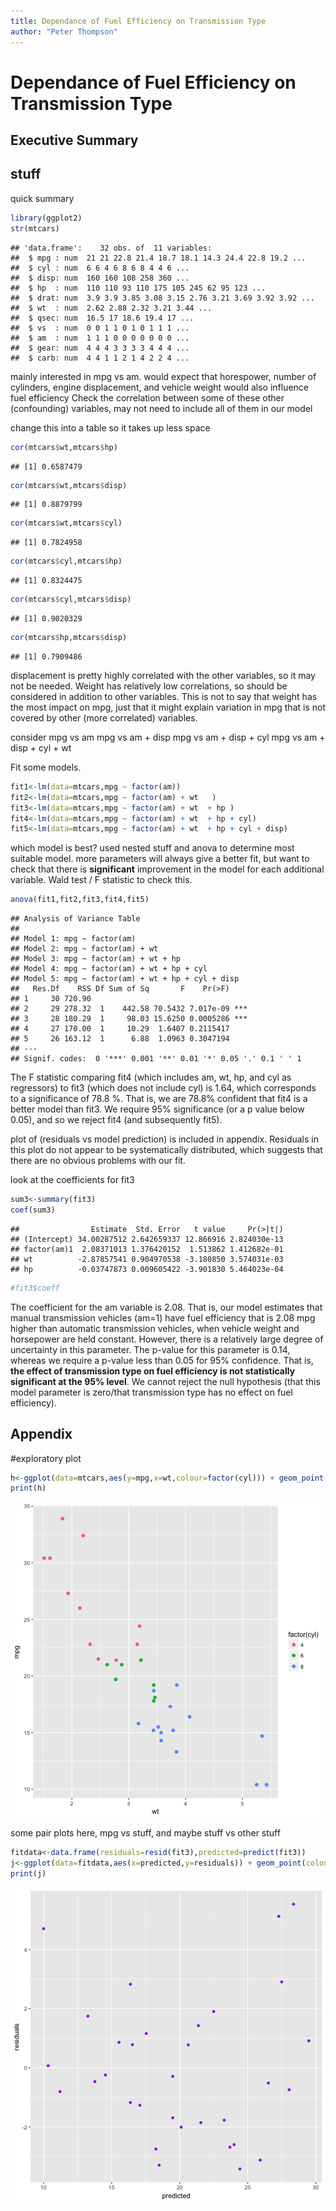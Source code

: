 ```yaml
--- 
title: Dependance of Fuel Efficiency on Transmission Type 
author: "Peter Thompson"
---
```

# Dependance of Fuel Efficiency on Transmission Type 

<!-- Instructions

You work for Motor Trend, a magazine about the automobile industry. Looking at a data set of a collection of cars, they are interested in exploring the relationship between a set of variables and miles per gallon (MPG) (outcome). They are particularly interested in the following two questions:

“Is an automatic or manual transmission better for MPG”
"Quantify the MPG difference between automatic and manual transmissions"
Review criterialess
Peer Grading

The criteria that your classmates will use to evaluate and grade your work are shown below.
Each criteria is binary: (1 point = criteria met acceptably; 0 points = criteria not met acceptably)
Criteria

Did the student interpret the coefficients correctly?
Did the student do some exploratory data analyses?
Did the student fit multiple models and detail their strategy for model selection?
Did the student answer the questions of interest or detail why the question(s) is (are) not answerable?
Did the student do a residual plot and some diagnostics?
Did the student quantify the uncertainty in their conclusions and/or perform an inference correctly?
Was the report brief (about 2 pages long) for the main body of the report and no longer than 5 with supporting appendix of figures?
Did the report include an executive summary?
Was the report done in Rmd (knitr)? -->


## Executive Summary

## stuff
quick summary


```r
library(ggplot2)
str(mtcars)
```

```
## 'data.frame':	32 obs. of  11 variables:
##  $ mpg : num  21 21 22.8 21.4 18.7 18.1 14.3 24.4 22.8 19.2 ...
##  $ cyl : num  6 6 4 6 8 6 8 4 4 6 ...
##  $ disp: num  160 160 108 258 360 ...
##  $ hp  : num  110 110 93 110 175 105 245 62 95 123 ...
##  $ drat: num  3.9 3.9 3.85 3.08 3.15 2.76 3.21 3.69 3.92 3.92 ...
##  $ wt  : num  2.62 2.88 2.32 3.21 3.44 ...
##  $ qsec: num  16.5 17 18.6 19.4 17 ...
##  $ vs  : num  0 0 1 1 0 1 0 1 1 1 ...
##  $ am  : num  1 1 1 0 0 0 0 0 0 0 ...
##  $ gear: num  4 4 4 3 3 3 3 4 4 4 ...
##  $ carb: num  4 4 1 1 2 1 4 2 2 4 ...
```

mainly interested in mpg vs am.
would expect that horespower, number of cylinders, engine displacement, and vehicle weight would also influence fuel efficiency
Check the correlation between some of these other (confounding) variables, may not need to include all of them in our model

change this into a table so it takes up less space

```r
cor(mtcars$wt,mtcars$hp)
```

```
## [1] 0.6587479
```

```r
cor(mtcars$wt,mtcars$disp)
```

```
## [1] 0.8879799
```

```r
cor(mtcars$wt,mtcars$cyl)
```

```
## [1] 0.7824958
```

```r
cor(mtcars$cyl,mtcars$hp)
```

```
## [1] 0.8324475
```

```r
cor(mtcars$cyl,mtcars$disp)
```

```
## [1] 0.9020329
```

```r
cor(mtcars$hp,mtcars$disp)
```

```
## [1] 0.7909486
```
displacement is pretty highly correlated with the other variables, so it may not be needed. Weight has relatively low correlations, so should be considered in addition to other variables. This is not to say that weight has the most impact on mpg, just that it might explain variation in mpg that is not covered by other (more correlated) variables.

consider mpg vs am
mpg vs am + disp
mpg vs am + disp + cyl
mpg vs am + disp + cyl + wt

<!-- Did the student fit multiple models and detail their strategy for model selection? -->
Fit some models. 


```r
fit1<-lm(data=mtcars,mpg ~ factor(am))
fit2<-lm(data=mtcars,mpg ~ factor(am) + wt   )
fit3<-lm(data=mtcars,mpg ~ factor(am) + wt  + hp )
fit4<-lm(data=mtcars,mpg ~ factor(am) + wt  + hp + cyl)
fit5<-lm(data=mtcars,mpg ~ factor(am) + wt  + hp + cyl + disp)
```

which model is best? used nested stuff and anova to determine most suitable model. more parameters will always give a better fit, but want to check that there is **significant** improvement in the model for each additional variable. Wald test / F statistic to check this.


```r
anova(fit1,fit2,fit3,fit4,fit5)
```

```
## Analysis of Variance Table
## 
## Model 1: mpg ~ factor(am)
## Model 2: mpg ~ factor(am) + wt
## Model 3: mpg ~ factor(am) + wt + hp
## Model 4: mpg ~ factor(am) + wt + hp + cyl
## Model 5: mpg ~ factor(am) + wt + hp + cyl + disp
##   Res.Df    RSS Df Sum of Sq       F    Pr(>F)    
## 1     30 720.90                                   
## 2     29 278.32  1    442.58 70.5432 7.017e-09 ***
## 3     28 180.29  1     98.03 15.6250 0.0005286 ***
## 4     27 170.00  1     10.29  1.6407 0.2115417    
## 5     26 163.12  1      6.88  1.0963 0.3047194    
## ---
## Signif. codes:  0 '***' 0.001 '**' 0.01 '*' 0.05 '.' 0.1 ' ' 1
```
The F statistic comparing fit4 (which includes am, wt, hp, and cyl as regressors) to fit3 (which does not include cyl) is 1.64, which corresponds to a significance of 78.8 %. That is, we are 78.8% confident that fit4 is a better model than fit3. We require 95% significance (or a p value below 0.05), and so we reject fit4 (and subsequently fit5).

plot of  (residuals vs model prediction) is included in appendix. Residuals in this plot do not appear to be systematically distributed, which suggests that there are no obvious problems with our fit.

look at the coefficients for fit3


```r
sum3<-summary(fit3)
coef(sum3)
```

```
##                Estimate  Std. Error   t value     Pr(>|t|)
## (Intercept) 34.00287512 2.642659337 12.866916 2.824030e-13
## factor(am)1  2.08371013 1.376420152  1.513862 1.412682e-01
## wt          -2.87857541 0.904970538 -3.180850 3.574031e-03
## hp          -0.03747873 0.009605422 -3.901830 5.464023e-04
```

```r
#fit3$coeff
```
The coefficient for the am variable is 2.08. That is, our model estimates that manual transmission vehicles (am=1) have fuel efficiency that is 2.08 mpg higher than automatic transmission vehicles, when vehicle weight and horsepower are held constant. However, there is a relatively large degree of uncertainty in this parameter. The p-value for this parameter is 0.14, whereas we require a p-value less than 0.05 for 95% confidence. That is,  **the effect of transmission type on fuel efficiency is not statistically significant at the 95% level**. We cannot reject the null hypothesis (that this model parameter is zero/that transmission type has no effect on fuel efficiency).


 
<!-- [, 1]  mpg   Miles/(US) gallon
[, 2]  cyl   Number of cylinders
[, 3]  disp  Displacement (cu.in.)
[, 4]  hp    Gross horsepower
[, 5]  drat  Rear axle ratio
[, 6]  wt    Weight (1000 lbs)
[, 7]  qsec  1/4 mile time
[, 8]  vs    V/S
[, 9]  am    Transmission (0 = automatic, 1 = manual)
[,10]  gear  Number of forward gears
[,11]  carb  Number of carburetors     -->

## Appendix
<!-- 3 pages, just figures -->
#exploratory plot

```r
h<-ggplot(data=mtcars,aes(y=mpg,x=wt,colour=factor(cyl))) + geom_point(size=2) 
print(h)
```

![plot of chunk unnamed-chunk-6](figure/unnamed-chunk-6-1.png)

some pair plots here, mpg vs stuff, and maybe stuff vs other stuff


```r
fitdata<-data.frame(residuals=resid(fit3),predicted=predict(fit3))
j<-ggplot(data=fitdata,aes(x=predicted,y=residuals)) + geom_point(colour='purple')
print(j)
```

![plot of chunk unnamed-chunk-7](figure/unnamed-chunk-7-1.png)

